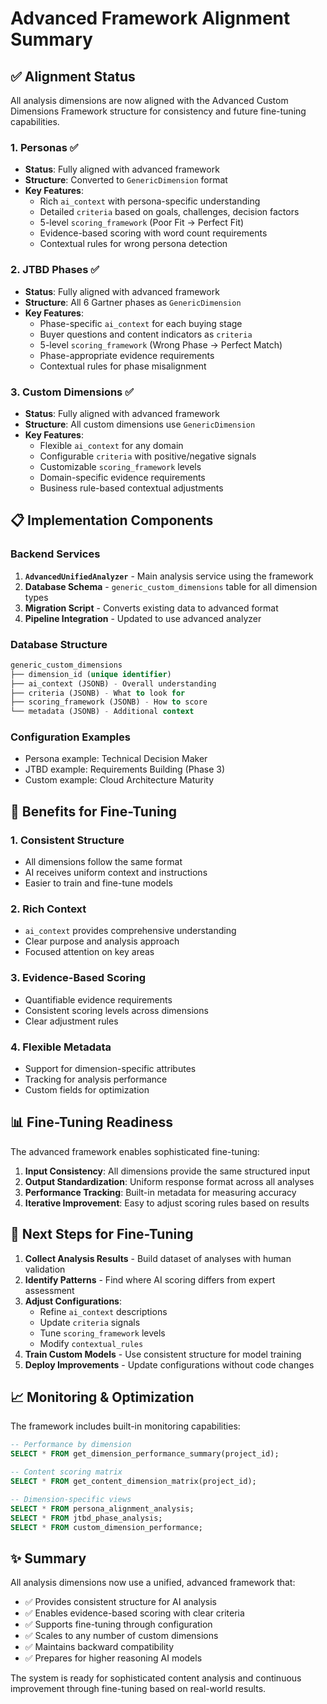 # Advanced Framework Alignment Summary

## ✅ Alignment Status

All analysis dimensions are now aligned with the Advanced Custom Dimensions Framework structure for consistency and future fine-tuning capabilities.

### 1. **Personas** ✅
- **Status**: Fully aligned with advanced framework
- **Structure**: Converted to `GenericDimension` format
- **Key Features**:
  - Rich `ai_context` with persona-specific understanding
  - Detailed `criteria` based on goals, challenges, decision factors
  - 5-level `scoring_framework` (Poor Fit → Perfect Fit)
  - Evidence-based scoring with word count requirements
  - Contextual rules for wrong persona detection

### 2. **JTBD Phases** ✅
- **Status**: Fully aligned with advanced framework
- **Structure**: All 6 Gartner phases as `GenericDimension`
- **Key Features**:
  - Phase-specific `ai_context` for each buying stage
  - Buyer questions and content indicators as `criteria`
  - 5-level `scoring_framework` (Wrong Phase → Perfect Match)
  - Phase-appropriate evidence requirements
  - Contextual rules for phase misalignment

### 3. **Custom Dimensions** ✅
- **Status**: Fully aligned with advanced framework
- **Structure**: All custom dimensions use `GenericDimension`
- **Key Features**:
  - Flexible `ai_context` for any domain
  - Configurable `criteria` with positive/negative signals
  - Customizable `scoring_framework` levels
  - Domain-specific evidence requirements
  - Business rule-based contextual adjustments

## 📋 Implementation Components

### Backend Services
1. **`AdvancedUnifiedAnalyzer`** - Main analysis service using the framework
2. **Database Schema** - `generic_custom_dimensions` table for all dimension types
3. **Migration Script** - Converts existing data to advanced format
4. **Pipeline Integration** - Updated to use advanced analyzer

### Database Structure
```sql
generic_custom_dimensions
├── dimension_id (unique identifier)
├── ai_context (JSONB) - Overall understanding
├── criteria (JSONB) - What to look for
├── scoring_framework (JSONB) - How to score
└── metadata (JSONB) - Additional context
```

### Configuration Examples
- Persona example: Technical Decision Maker
- JTBD example: Requirements Building (Phase 3)
- Custom example: Cloud Architecture Maturity

## 🚀 Benefits for Fine-Tuning

### 1. **Consistent Structure**
- All dimensions follow the same format
- AI receives uniform context and instructions
- Easier to train and fine-tune models

### 2. **Rich Context**
- `ai_context` provides comprehensive understanding
- Clear purpose and analysis approach
- Focused attention on key areas

### 3. **Evidence-Based Scoring**
- Quantifiable evidence requirements
- Consistent scoring levels across dimensions
- Clear adjustment rules

### 4. **Flexible Metadata**
- Support for dimension-specific attributes
- Tracking for analysis performance
- Custom fields for optimization

## 📊 Fine-Tuning Readiness

The advanced framework enables sophisticated fine-tuning:

1. **Input Consistency**: All dimensions provide the same structured input
2. **Output Standardization**: Uniform response format across all analyses
3. **Performance Tracking**: Built-in metadata for measuring accuracy
4. **Iterative Improvement**: Easy to adjust scoring rules based on results

## 🔧 Next Steps for Fine-Tuning

1. **Collect Analysis Results** - Build dataset of analyses with human validation
2. **Identify Patterns** - Find where AI scoring differs from expert assessment
3. **Adjust Configurations**:
   - Refine `ai_context` descriptions
   - Update `criteria` signals
   - Tune `scoring_framework` levels
   - Modify `contextual_rules`
4. **Train Custom Models** - Use consistent structure for model training
5. **Deploy Improvements** - Update configurations without code changes

## 📈 Monitoring & Optimization

The framework includes built-in monitoring capabilities:

```sql
-- Performance by dimension
SELECT * FROM get_dimension_performance_summary(project_id);

-- Content scoring matrix
SELECT * FROM get_content_dimension_matrix(project_id);

-- Dimension-specific views
SELECT * FROM persona_alignment_analysis;
SELECT * FROM jtbd_phase_analysis;
SELECT * FROM custom_dimension_performance;
```

## ✨ Summary

All analysis dimensions now use a unified, advanced framework that:
- ✅ Provides consistent structure for AI analysis
- ✅ Enables evidence-based scoring with clear criteria
- ✅ Supports fine-tuning through configuration
- ✅ Scales to any number of custom dimensions
- ✅ Maintains backward compatibility
- ✅ Prepares for higher reasoning AI models

The system is ready for sophisticated content analysis and continuous improvement through fine-tuning based on real-world results.
